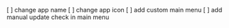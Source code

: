 [ ] change app name
[ ] change app icon
[ ] add custom main menu
[ ] add manual update check in main menu